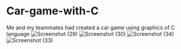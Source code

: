 # Car-game-with-C
Me and my teammates had created a car game using graphics of C language 
![Screenshot (29)](https://user-images.githubusercontent.com/48326144/120262607-af41de80-c2b9-11eb-8038-07c5ed728494.png)
![Screenshot (30)](https://user-images.githubusercontent.com/48326144/120262584-a51fe000-c2b9-11eb-800f-2265c9ade929.png)
![Screenshot (34)](https://user-images.githubusercontent.com/48326144/120262604-aea94800-c2b9-11eb-9297-35649404b2e5.png)
![Screenshot (33)](https://user-images.githubusercontent.com/48326144/120262602-ae10b180-c2b9-11eb-8bff-688f2cf95bff.png)


